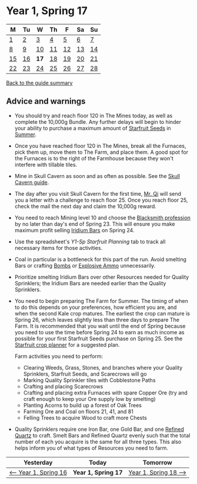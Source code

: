 # Year 1, Spring 17

| M                          | Tu                        | W                         | Th                        | F                         | Sa                        | Su                        |
| -------------------------- | ------------------------- | ------------------------- | ------------------------- |-------------------------- | ------------------------- | ------------------------- |
| [1](year-1-spring-1.md)    | [2](year-1-spring-2.md)   | [3](year-1-spring-3.md)   | [4](year-1-spring-4.md)   | [5](year-1-spring-5.md)   | [6](year-1-spring-6.md)   | [7](year-1-spring-7.md)   |
| [8](year-1-spring-8.md)    | [9](year-1-spring-9.md)   | [10](year-1-spring-10.md) | [11](year-1-spring-11.md) | [12](year-1-spring-12.md) | [13](year-1-spring-13.md) | [14](year-1-spring-14.md) |
| [15](year-1-spring-15.md)  | [16](year-1-spring-16.md) | **17**                    | [18](year-1-spring-18.md) | [19](year-1-spring-19.md) | [20](year-1-spring-20.md) | [21](year-1-spring-21.md) |
| [22](year-1-spring-22.md)  | [23](year-1-spring-23.md) | [24](year-1-spring-24.md) | [25](year-1-spring-25.md) | [26](year-1-spring-26.md) | [27](year-1-spring-27.md) | [28](year-1-spring-28.md) |

[Back to the guide summary](readme.md)

## Advice and warnings

- You should try and reach floor 120 in The Mines today, as well as complete the 10,000g Bundle. Any further delays will begin to hinder your ability to purchase a maximum amount of [Starfruit Seeds](https://stardewvalleywiki.com/Starfruit_Seeds) in [Summer](https://stardewvalleywiki.com/Summer).
- Once you have reached floor 120 in The Mines, break all the Furnaces, pick them up, move them to The Farm, and place them. A good spot for the Furnaces is to the right of the Farmhouse because they won't interfere with tillable tiles.
- Mine in Skull Cavern as soon and as often as possible. See the [Skull Cavern guide](mining.md#skull-cavern).
- The day after you visit Skull Cavern for the first time, [Mr. Qi](https://stardewvalleywiki.com/Mr._Qi) will send you a letter with a challenge to reach floor 25. Once you reach floor 25, check the mail the next day and claim the 10,000g reward.
- You need to reach Mining level 10 and choose the [Blacksmith profession](https://stardewvalleywiki.com/Mining#Mining_Skill) by no later than day's end of Spring 23. This will ensure you make maximum profit selling [Iridium Bars](https://stardewvalleywiki.com/Iridium_Bar) on Spring 24.
- Use the spreadsheet's *Y1-Sp Starfruit Planning* tab to track all necessary items for those activities.
- Coal in particular is a bottleneck for this part of the run. Avoid smelting Bars or crafting [Bombs](https://stardewvalleywiki.com/Bomb) or [Explosive Ammo](https://stardewvalleywiki.com/Explosive_Ammo) unnecessarily.
- Prioritize smelting Iridium Bars over other Resources needed for Quality Sprinklers; the Iridium Bars are needed earlier than the Quality Sprinklers.
- You need to begin preparing The Farm for Summer. The timing of when to do this depends on your preferences, how efficient you are, and when the second Kale crop matures. The earliest the crop can mature is Spring 26, which leaves slightly less than three days to prepare The Farm. It is recommended that you wait until the end of Spring because you need to use the time before Spring 24 to earn as much income as possible for your first Starfruit Seeds purchase on Spring 25. See the [Starfruit crop planner](https://stardew.info/planner/29-clean-pigeons-felt-cordially) for a suggested plan.

  Farm activities you need to perform:
  - Clearing Weeds, Grass, Stones, and branches where your Quality Sprinklers, Starfruit Seeds, and Scarecrows will go
  - Marking Quality Sprinkler tiles with Cobblestone Paths
  - Crafting and placing Scarecrows
  - Crafting and placing extra Furnaces with spare Copper Ore (try and craft enough to keep your Ore supply low by smelting)
  - Planting Acorns to build up a forest of Oak Trees
  - Farming Ore and Coal on floors 21, 41, and 81
  - Felling Trees to acquire Wood to craft more Chests
- Quality Sprinklers require one Iron Bar, one Gold Bar, and one [Refined Quartz](https://stardewvalleywiki.com/Refined_Quartz) to craft. Smelt Bars and Refined Quartz evenly such that the total number of each you acquire is the same for all three types. This also helps inform you of what types of Resources you need to farm.

| Yesterday                                   | Today                 | Tomorrow                                    |
| ------------------------------------------- | --------------------- | ------------------------------------------- |
| [⟵ Year 1, Spring 16](year-1-spring-16.md) | **Year 1, Spring 17** | [Year 1, Spring 18 ⟶](year-1-spring-18.md) |
